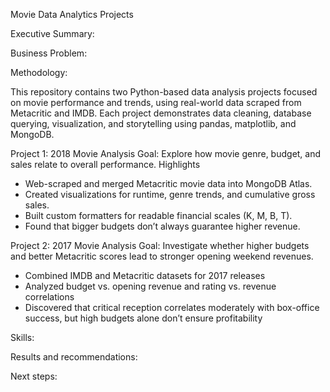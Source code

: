 Movie Data Analytics Projects

Executive Summary:

Business Problem: 

Methodology: 

This repository contains two Python-based data analysis projects focused on movie performance and trends, using real-world data scraped from Metacritic and IMDB.
Each project demonstrates data cleaning, database querying, visualization, and storytelling using pandas, matplotlib, and MongoDB.

Project 1: 2018 Movie Analysis
Goal: Explore how movie genre, budget, and sales relate to overall performance.
Highlights
- Web-scraped and merged Metacritic movie data into MongoDB Atlas.
- Created visualizations for runtime, genre trends, and cumulative gross sales.
- Built custom formatters for readable financial scales (K, M, B, T).
- Found that bigger budgets don’t always guarantee higher revenue.

Project 2: 2017 Movie Analysis
Goal: Investigate whether higher budgets and better Metacritic scores lead to stronger opening weekend revenues.
- Combined IMDB and Metacritic datasets for 2017 releases
- Analyzed budget vs. opening revenue and rating vs. revenue correlations
- Discovered that critical reception correlates moderately with box-office success, but high budgets alone don’t ensure profitability

Skills: 

Results and recommendations: 

Next steps:

